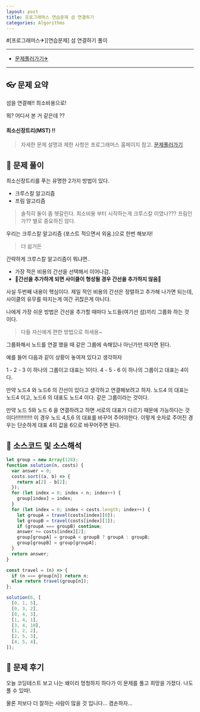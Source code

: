 ```yaml
---
layout: post
title: 프로그래머스 연습문제 섬 연결하기
categories: Algorithms
---
```


#[프로그래머스✈][연습문제] 섬 연결하기 풀이

---

- [문제풀러가기✈](https://programmers.co.kr/learn/courses/30/lessons/42861)

---

## 👓 문제 요약

섬을 연결해!! 최소비용으로!

뭐? 어디서 본 거 같은데 ??

#### 최소신장트리(MST) !!

> 자세한 문제 설명과 제한 사항은 프로그래머스 홈페이지 참고. [문제풀러가기](https://programmers.co.kr/learn/courses/30/lessons/42861)

## 🔑 문제 풀이

최소신장트리를 푸는 유명한 2가지 방법이 있다.

- 크루스칼 알고리즘
- 프림 알고리즘

> 솔직히 둘이 좀 헷갈린다. 최소비용 부터 시작하는게 크루스칼 이였나??? 프림인가?? 별로 중요하진 않다.

우리는 크루스칼 알고리즘 (포스트 적으면서 외움.)으로 한번 해보자!

> 더 쉽거든

간략하게 크루스칼 알고리즘이 뭐냐면..

- 가장 적은 비용의 간선을 선택해서 이어나감.
- **🛑간선을 추가하게 되면 사이클이 형성될 경우 간선을 추가하지 않음🛑**

사실 두번째 내용이 핵심이다.
제일 적인 비용의 간선은 정렬하고 추가해 나가면 되는데, 사이클의 유무를 따지는게 여간 귀찮은게 아니다.

나에게 가장 쉬운 방법은 간선을 추가할 때마다 노드들(여기선 섬)끼리 그룹화 하는 것이다.

> 다들 자신에게 편한 방법으로 하세용~

그룹화해서 노드를 연결 했을 때 같은 그룹에 속해있나 아닌가만 따지면 된다.

예를 들어 다음과 같이 상황이 놓여져 있다고 생각하자

1 - 2 - 3 이 하나의 그룹이고 대표는 1이다.
4 - 5 - 6 이 하나의 그룹이고 대표는 4이다.

만약 노드4 와 노드6 의 간선이 있다고 생각하고 연결해보려고 하자.
노드4 의 대표는 노드4 이고, 노드6 의 대표도 노드4 이다. 같은 그룹이라는 것이다.

만약 노드 5와 노드 6 을 연결하려고 하면 서로의 대표가 다르기 때문에 가능하다는 것이다!!!!!!!!!!!
이 경우 노드 4,5,6 의 대표를 바꾸어 주어야한다. 이렇게 숫자로 주어진 경우는 단순하게 대표 4의 값을 6으로 바꾸어주면 된다.

## 🥽 소스코드 및 소스해석

```javascript
let group = new Array(128);
function solution(n, costs) {
  var answer = 0;
  costs.sort((a, b) => {
    return a[2] - b[2];
  });
  for (let index = 0; index < n; index++) {
    group[index] = index;
  }
  for (let index = 0; index < costs.length; index++) {
    let groupA = travel(costs[index][0]);
    let groupB = travel(costs[index][1]);
    if (groupA === groupB) continue;
    answer += costs[index][2];
    group[groupA] = groupA < groupB ? groupA : groupB;
    group[groupB] = group[groupA];
  }
  return answer;
}

const travel = (n) => {
  if (n === group[n]) return n;
  else return travel(group[n]);
};

solution(6, [
  [0, 1, 5],
  [0, 3, 2],
  [0, 4, 3],
  [1, 4, 1],
  [3, 4, 10],
  [1, 2, 2],
  [2, 5, 3],
  [4, 5, 4],
]);
```

## 🔨 문제 후기

오늘 코딩테스트 보고 나는 왜이리 멍청하지 하다가 이 문제를 풀고 희망을 가졌다.
나도 풀 수 있따!.

물론 저보다 더 잘하는 사람이 많을 것 입니다... 겸손하자...
